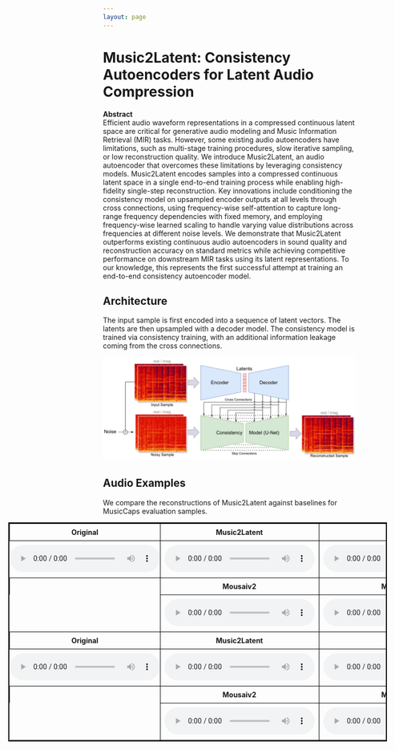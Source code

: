 ```yaml
---
layout: page
---
```


<style>
table {
  border-collapse: collapse;
  width: 100%;
}

th, td {
  border: 1px solid black;
  padding: 8px;
  text-align: center;
} 

/* Style for the empty cells in the second row */
tr:nth-child(even) td:first-child { 
  border: none; /* Remove border for empty cells */
  padding: 0;   /* Remove padding for empty cells */
}
</style>

# Music2Latent: Consistency Autoencoders for Latent Audio Compression

**Abstract**  
Efficient audio waveform representations in a compressed continuous latent space are critical for generative audio modeling and Music Information Retrieval (MIR) tasks. However, some existing audio autoencoders have limitations, such as multi-stage training procedures, slow iterative sampling, or low reconstruction quality. We introduce Music2Latent, an audio autoencoder that overcomes these limitations by leveraging consistency models. Music2Latent encodes samples into a compressed continuous latent space in a single end-to-end training process while enabling high-fidelity single-step reconstruction. Key innovations include conditioning the consistency model on upsampled encoder outputs at all levels through cross connections, using frequency-wise self-attention to capture long-range frequency dependencies with fixed memory, and employing frequency-wise learned scaling to handle varying value distributions across frequencies at different noise levels. We demonstrate that Music2Latent outperforms existing continuous audio autoencoders in sound quality and reconstruction accuracy on standard metrics while achieving competitive performance on downstream MIR tasks using its latent representations. To our knowledge, this represents the first successful attempt at training an end-to-end consistency autoencoder model.


## Architecture
The input sample is first encoded into a sequence of latent vectors. The latents are then upsampled with a decoder model. The consistency model is trained via consistency training, with an additional information leakage coming from the cross connections.

<img src="imgs/ConsistencyAutoArch.pdf">




## Audio Examples

We compare the reconstructions of Music2Latent against baselines for MusicCaps evaluation samples.

<table style="margin-left: -5cm !important; width: 150%; border-collapse: collapse; border: 2px solid black; text-align: center;">
  <tr>
    <th style="width: 14.28%;">Original</th> <!-- 100% divided by 7 columns -->
    <th style="width: 14.28%;">Music2Latent</th>
    <th style="width: 14.28%;">Musika</th>
    <th style="width: 14.28%;">LatMusic</th>
  </tr>
  <tr>
    <td>
      <audio src="real/-0SdAVK79lg.mp3" controls></audio>
    </td>
    <td>
      <audio src="music2latent/-0SdAVK79lg.mp3" controls></audio>
    </td>
    <td>
      <audio src="musika/-0SdAVK79lg.mp3" controls></audio>
    </td>
    <td>
      <audio src="latmusic/-0SdAVK79lg.mp3" controls></audio>
    </td>
  </tr>
  <tr>
    <th style="width: 14.28%; border-bottom: 0px;"></th> <!-- 100% divided by 7 columns -->
    <th style="width: 14.28%;">Mousaiv2</th>
    <th style="width: 14.28%;">Mousaiv3</th>
    <th style="width: 14.28%;">DAC</th>
  </tr>
  <tr>
    <td></td> <!-- Empty cell to maintain structure -->
    <td>
      <audio src="mousaiv2/-0SdAVK79lg.mp3" controls></audio>
    </td>
    <td>
      <audio src="mousaiv3/-0SdAVK79lg.mp3" controls></audio>
    </td>
    <td>
      <audio src="dac/-0SdAVK79lg.mp3" controls></audio>
    </td>
  </tr>

  <!-- Repeat the structure for other samples -->

  <tr>
    <th style="width: 14.28%;">Original</th>
    <th style="width: 14.28%;">Music2Latent</th>
    <th style="width: 14.28%;">Musika</th>
    <th style="width: 14.28%;">LatMusic</th>
  </tr>
  <tr>
    <td>
      <audio src="real/-0vPFx-wRRI.mp3" controls></audio>
    </td>
    <td>
      <audio src="music2latent/-0vPFx-wRRI.mp3" controls></audio> 
    </td>
    <td>
      <audio src="musika/-0vPFx-wRRI.mp3" controls></audio> 
    </td>
    <td>
      <audio src="latmusic/-0vPFx-wRRI.mp3" controls></audio> 
    </td>
  </tr>
  <tr>
    <th style="width: 14.28%; border-bottom: 0px;"></th> <!-- 100% divided by 7 columns -->
    <th style="width: 14.28%;">Mousaiv2</th>
    <th style="width: 14.28%;">Mousaiv3</th>
    <th style="width: 14.28%;">DAC</th>
  </tr>
  <tr>
    <td></td>
    <td>
      <audio src="mousaiv2/-0vPFx-wRRI.mp3" controls></audio> 
    </td>
    <td>
      <audio src="mousaiv3/-0vPFx-wRRI.mp3" controls></audio> 
    </td>
    <td> 
      <audio src="dac/-0vPFx-wRRI.mp3" controls></audio>
    </td> 
  </tr>

  <!-- ... and so on for the rest of the samples ... -->

</table> 

<!-- <div class="grid grid-cols-2 md:grid-cols-5 gap-4">
  <div>
    <audio controls>
      <source src="real/-0SdAVK79lg.mp3" type="audio/mpeg">
      Your browser does not support the audio element.
    </audio>
    <p>Original</p>
  </div>
  <div>
    <audio controls>
      <source src="music2latent/-0SdAVK79lg.mp3" type="audio/mpeg">
      Your browser does not support the audio element.
    </audio>
    <p>Music2Latent</p>
  </div>
  <div>
    <audio controls>
      <source src="musika/-0SdAVK79lg.mp3" type="audio/mpeg">
      Your browser does not support the audio element.
    </audio>
    <p>Musika</p>
  </div>
  <div>
    <audio controls>
      <source src="latmusic/-0SdAVK79lg.mp3" type="audio/mpeg">
      Your browser does not support the audio element.
    </audio>
    <p>LatMusic</p>
  </div>
  <div>
    <audio controls>
      <source src="mousaiv2/-0SdAVK79lg.mp3" type="audio/mpeg">
      Your browser does not support the audio element.
    </audio>
    <p>Mousaiv2</p>
  </div>
  <div>
    <audio controls>
      <source src="real/-0vPFx-wRRI.mp3" type="audio/mpeg">
      Your browser does not support the audio element.
    </audio>
    <p>Original</p>
  </div>
  <div>
    <audio controls>
      <source src="music2latent/-0vPFx-wRRI.mp3" type="audio/mpeg">
      Your browser does not support the audio element.
    </audio>
    <p>Music2Latent</p>
  </div>
  <div>
    <audio controls>
      <source src="musika/-0vPFx-wRRI.mp3" type="audio/mpeg">
      Your browser does not support the audio element.
    </audio>
    <p>Musika</p>
  </div>
  <div>
    <audio controls>
      <source src="latmusic/-0vPFx-wRRI.mp3" type="audio/mpeg">
      Your browser does not support the audio element.
    </audio>
    <p>LatMusic</p>
  </div>
  <div>
    <audio controls>
      <source src="mousaiv2/-0vPFx-wRRI.mp3" type="audio/mpeg">
      Your browser does not support the audio element.
    </audio>
    <p>Mousaiv2</p>
  </div>
  <div>
    <audio controls>
      <source src="real/-1OlgJWehn8.mp3" type="audio/mpeg">
      Your browser does not support the audio element.
    </audio>
    <p>Original</p>
  </div>
  <div>
    <audio controls>
      <source src="music2latent/-1OlgJWehn8.mp3" type="audio/mpeg">
      Your browser does not support the audio element.
    </audio>
    <p>Music2Latent</p>
  </div>
  <div>
    <audio controls>
      <source src="musika/-1OlgJWehn8.mp3" type="audio/mpeg">
      Your browser does not support the audio element.
    </audio>
    <p>Musika</p>
  </div>
  <div>
    <audio controls>
      <source src="latmusic/-1OlgJWehn8.mp3" type="audio/mpeg">
      Your browser does not support the audio element.
    </audio>
    <p>LatMusic</p>
  </div>
  <div>
    <audio controls>
      <source src="mousaiv2/-1OlgJWehn8.mp3" type="audio/mpeg">
      Your browser does not support the audio element.
    </audio>
    <p>Mousaiv2</p>
  </div>
  <div>
    <audio controls>
      <source src="real/-4NLarMj4xU.mp3" type="audio/mpeg">
      Your browser does not support the audio element.
    </audio>
    <p>Original</p>
  </div>
  <div>
    <audio controls>
      <source src="music2latent/-4NLarMj4xU.mp3" type="audio/mpeg">
      Your browser does not support the audio element.
    </audio>
    <p>Music2Latent</p>
  </div>
  <div>
    <audio controls>
      <source src="musika/-4NLarMj4xU.mp3" type="audio/mpeg">
      Your browser does not support the audio element.
    </audio>
    <p>Musika</p>
  </div>
  <div>
    <audio controls>
      <source src="latmusic/-4NLarMj4xU.mp3" type="audio/mpeg">
      Your browser does not support the audio element.
    </audio>
    <p>LatMusic</p>
  </div>
  <div>
    <audio controls>
      <source src="mousaiv2/-4NLarMj4xU.mp3" type="audio/mpeg">
      Your browser does not support the audio element.
    </audio>
    <p>Mousaiv2</p>
  </div>
  <div>
    <audio controls>
      <source src="real/-5xOcMJpTUk.mp3" type="audio/mpeg">
      Your browser does not support the audio element.
    </audio>
    <p>Original</p>
  </div>
  <div>
    <audio controls>
      <source src="music2latent/-5xOcMJpTUk.mp3" type="audio/mpeg">
      Your browser does not support the audio element.
    </audio>
    <p>Music2Latent</p>
  </div>
  <div>
    <audio controls>
      <source src="musika/-5xOcMJpTUk.mp3" type="audio/mpeg">
      Your browser does not support the audio element.
    </audio>
    <p>Musika</p>
  </div>
  <div>
    <audio controls>
      <source src="latmusic/-5xOcMJpTUk.mp3" type="audio/mpeg">
      Your browser does not support the audio element.
    </audio>
    <p>LatMusic</p>
  </div>
  <div>
    <audio controls>
      <source src="mousaiv2/-5xOcMJpTUk.mp3" type="audio/mpeg">
      Your browser does not support the audio element.
    </audio>
    <p>Mousaiv2</p>
  </div>
  <div>
    <audio controls>
      <source src="real/-7wUQP6G5EQ.mp3" type="audio/mpeg">
      Your browser does not support the audio element.
    </audio>
    <p>Original</p>
  </div>
  <div>
    <audio controls>
      <source src="music2latent/-7wUQP6G5EQ.mp3" type="audio/mpeg">
      Your browser does not support the audio element.
    </audio>
    <p>Music2Latent</p>
  </div>
  <div>
    <audio controls>
      <source src="musika/-7wUQP6G5EQ.mp3" type="audio/mpeg">
      Your browser does not support the audio element.
    </audio>
    <p>Musika</p>
  </div>
  <div>
    <audio controls>
      <source src="latmusic/-7wUQP6G5EQ.mp3" type="audio/mpeg">
      Your browser does not support the audio element.
    </audio>
    <p>LatMusic</p>
  </div>
  <div>
    <audio controls>
      <source src="mousaiv2/-7wUQP6G5EQ.mp3" type="audio/mpeg">
      Your browser does not support the audio element.
    </audio>
    <p>Mousaiv2</p>
  </div>
  <div>
    <audio controls>
      <source src="real/-8cgbhIR_pw.mp3" type="audio/mpeg">
      Your browser does not support the audio element.
    </audio>
    <p>Original</p>
  </div>
  <div>
    <audio controls>
      <source src="music2latent/-8cgbhIR_pw.mp3" type="audio/mpeg">
      Your browser does not support the audio element.
    </audio>
    <p>Music2Latent</p>
  </div>
  <div>
    <audio controls>
      <source src="musika/-8cgbhIR_pw.mp3" type="audio/mpeg">
      Your browser does not support the audio element.
    </audio>
    <p>Musika</p>
  </div>
  <div>
    <audio controls>
      <source src="latmusic/-8cgbhIR_pw.mp3" type="audio/mpeg">
      Your browser does not support the audio element.
    </audio>
    <p>LatMusic</p>
  </div>
  <div>
    <audio controls>
      <source src="mousaiv2/-8cgbhIR_pw.mp3" type="audio/mpeg">
      Your browser does not support the audio element.
    </audio>
    <p>Mousaiv2</p>
  </div>
  <div>
    <audio controls>
      <source src="real/-Bu7YaslRW0.mp3" type="audio/mpeg">
      Your browser does not support the audio element.
    </audio>
    <p>Original</p>
  </div>
  <div>
    <audio controls>
      <source src="music2latent/-Bu7YaslRW0.mp3" type="audio/mpeg">
      Your browser does not support the audio element.
    </audio>
    <p>Music2Latent</p>
  </div>
  <div>
    <audio controls>
      <source src="musika/-Bu7YaslRW0.mp3" type="audio/mpeg">
      Your browser does not support the audio element.
    </audio>
    <p>Musika</p>
  </div>
  <div>
    <audio controls>
      <source src="latmusic/-Bu7YaslRW0.mp3" type="audio/mpeg">
      Your browser does not support the audio element.
    </audio>
    <p>LatMusic</p>
  </div>
  <div>
    <audio controls>
      <source src="mousaiv2/-Bu7YaslRW0.mp3" type="audio/mpeg">
      Your browser does not support the audio element.
    </audio>
    <p>Mousaiv2</p>
  </div>
  <div>
    <audio controls>
      <source src="real/-ByoSbgzr4M.mp3" type="audio/mpeg">
      Your browser does not support the audio element.
    </audio>
    <p>Original</p>
  </div>
  <div>
    <audio controls>
      <source src="music2latent/-ByoSbgzr4M.mp3" type="audio/mpeg">
      Your browser does not support the audio element.
    </audio>
    <p>Music2Latent</p>
  </div>
  <div>
    <audio controls>
      <source src="musika/-ByoSbgzr4M.mp3" type="audio/mpeg">
      Your browser does not support the audio element.
    </audio>
    <p>Musika</p>
  </div>
  <div>
    <audio controls>
      <source src="latmusic/-ByoSbgzr4M.mp3" type="audio/mpeg">
      Your browser does not support the audio element.
    </audio>
    <p>LatMusic</p>
  </div>
  <div>
    <audio controls>
      <source src="mousaiv2/-ByoSbgzr4M.mp3" type="audio/mpeg">
      Your browser does not support the audio element.
    </audio>
    <p>Mousaiv2</p>
  </div>
  <div>
    <audio controls>
      <source src="real/-CUp_Tmg2Y0.mp3" type="audio/mpeg">
      Your browser does not support the audio element.
    </audio>
    <p>Original</p>
  </div>
  <div>
    <audio controls>
      <source src="music2latent/-CUp_Tmg2Y0.mp3" type="audio/mpeg">
      Your browser does not support the audio element.
    </audio>
    <p>Music2Latent</p>
  </div>
  <div>
    <audio controls>
      <source src="musika/-CUp_Tmg2Y0.mp3" type="audio/mpeg">
      Your browser does not support the audio element.
    </audio>
    <p>Musika</p>
  </div>
  <div>
    <audio controls>
      <source src="latmusic/-CUp_Tmg2Y0.mp3" type="audio/mpeg">
      Your browser does not support the audio element.
    </audio>
    <p>LatMusic</p>
  </div>
  <div>
    <audio controls>
      <source src="mousaiv2/-CUp_Tmg2Y0.mp3" type="audio/mpeg">
      Your browser does not support the audio element.
    </audio>
    <p>Mousaiv2</p>
  </div>
  <div>
    <audio controls>
      <source src="real/-DeAdhYKbGE.mp3" type="audio/mpeg">
      Your browser does not support the audio element.
    </audio>
    <p>Original</p>
  </div>
  <div>
    <audio controls>
      <source src="music2latent/-DeAdhYKbGE.mp3" type="audio/mpeg">
      Your browser does not support the audio element.
    </audio>
    <p>Music2Latent</p>
  </div>
  <div>
    <audio controls>
      <source src="musika/-DeAdhYKbGE.mp3" type="audio/mpeg">
      Your browser does not support the audio element.
    </audio>
    <p>Musika</p>
  </div>
  <div>
    <audio controls>
      <source src="latmusic/-DeAdhYKbGE.mp3" type="audio/mpeg">
      Your browser does not support the audio element.
    </audio>
    <p>LatMusic</p>
  </div>
  <div>
    <audio controls>
      <source src="mousaiv2/-DeAdhYKbGE.mp3" type="audio/mpeg">
      Your browser does not support the audio element.
    </audio>
    <p>Mousaiv2</p>
  </div>
  <div>
    <audio controls>
      <source src="real/-Dtir74TiUM.mp3" type="audio/mpeg"> Your browser does not support the audio element. </audio> <p>Original</p> </div> <div> <audio controls> <source src="music2latent/-Dtir74TiUM.mp3" type="audio/mpeg"> Your browser does not support the audio element. </audio> <p>Music2Latent</p> </div> <div> <audio controls> <source src="musika/-Dtir74TiUM.mp3" type="audio/mpeg"> Your browser does not support the audio element. </audio> <p>Musika</p> </div> <div> <audio controls> <source src="latmusic/-Dtir74TiUM.mp3" type="audio/mpeg"> Your browser does not support the audio element. </audio> <p>LatMusic</p> </div> <div> <audio controls> <source src="mousaiv2/-Dtir74TiUM.mp3" type="audio/mpeg"> Your browser does not support the audio element. </audio> <p>Mousaiv2</p> </div> <div> <audio controls> <source src="real/-FEPOSP7ay0.mp3" type="audio/mpeg"> Your browser does not support the audio element. </audio> <p>Original</p> </div> <div> <audio controls> <source src="music2latent/-FEPOSP7ay0.mp3" type="audio/mpeg"> Your browser does not support the audio element. </audio> <p>Music2Latent</p> </div> <div> <audio controls> <source src="musika/-FEPOSP7ay0.mp3" type="audio/mpeg"> Your browser does not support the audio element. </audio> <p>Musika</p> </div> <div> <audio controls> <source src="latmusic/-FEPOSP7ay0.mp3" type="audio/mpeg"> Your browser does not support the audio element. </audio> <p>LatMusic</p> </div> <div> <audio controls> <source src="mousaiv2/-FEPOSP7ay0.mp3" type="audio/mpeg"> Your browser does not support the audio element. </audio> <p>Mousaiv2</p> </div> <div> <audio controls> <source src="real/-FFx68qSAuY.mp3" type="audio/mpeg"> Your browser does not support the audio element. </audio> <p>Original</p> </div> <div> <audio controls> <source src="music2latent/-FFx68qSAuY.mp3" type="audio/mpeg"> Your browser does not support the audio element. </audio> <p>Music2Latent</p> </div> <div> <audio controls> <source src="musika/-FFx68qSAuY.mp3" type="audio/mpeg"> Your browser does not support the audio element. </audio> <p>Musika</p> </div> <div> <audio controls> <source src="latmusic/-FFx68qSAuY.mp3" type="audio/mpeg"> Your browser does not support the audio element. </audio> <p>LatMusic</p> </div> <div> <audio controls> <source src="mousaiv2/-FFx68qSAuY.mp3" type="audio/mpeg"> Your browser does not support the audio element. </audio> <p>Mousaiv2</p> </div> <div> <audio controls> <source src="real/-FlvaZQOr2I.mp3" type="audio/mpeg"> Your browser does not support the audio element. </audio> <p>Original</p> </div> <div> <audio controls> <source src="music2latent/-FlvaZQOr2I.mp3" type="audio/mpeg"> Your browser does not support the audio element. </audio> <p>Music2Latent</p> </div> <div> <audio controls> <source src="musika/-FlvaZQOr2I.mp3" type="audio/mpeg"> Your browser does not support the audio element. </audio> <p>Musika</p> </div> <div> <audio controls> <source src="latmusic/-FlvaZQOr2I.mp3" type="audio/mpeg"> Your browser does not support the audio element. </audio> <p>LatMusic</p> </div> <div> <audio controls> <source src="mousaiv2/-FlvaZQOr2I.mp3" type="audio/mpeg"> Your browser does not support the audio element. </audio> <p>Mousaiv2</p> </div> <div> <audio controls> <source src="real/-Gf4Ihv1zwc.mp3" type="audio/mpeg"> Your browser does not support the audio element. </audio> <p>Original</p> </div> <div> <audio controls> <source src="music2latent/-Gf4Ihv1zwc.mp3" type="audio/mpeg"> Your browser does not support the audio element. </audio> <p>Music2Latent</p> </div> <div> <audio controls> <source src="musika/-Gf4Ihv1zwc.mp3" type="audio/mpeg"> Your browser does not support the audio element. </audio> <p>Musika</p> </div> <div> <audio controls> <source src="latmusic/-Gf4Ihv1zwc.mp3" type="audio/mpeg"> Your browser does not support the audio element. </audio> <p>LatMusic</p> </div> <div> <audio controls> <source src="mousaiv2/-Gf4Ihv1zwc.mp3" type="audio/mpeg"> Your browser does not support the audio element. </audio> <p>Mousaiv2</p> </div> <div> <audio controls> <source src="real/-O9mnfC61Ac.mp3" type="audio/mpeg"> Your browser does not support the audio element. </audio> <p>Original</p> </div> <div> <audio controls> <source src="music2latent/-O9mnfC61Ac.mp3" type="audio/mpeg"> Your browser does not support the audio element. </audio> <p>Music2Latent</p> </div> <div> <audio controls> <source src="musika/-O9mnfC61Ac.mp3" type="audio/mpeg"> Your browser does not support the audio element. </audio> <p>Musika</p> </div> <div> <audio controls> <source src="latmusic/-O9mnfC61Ac.mp3" type="audio/mpeg"> Your browser does not support the audio element. </audio> <p>LatMusic</p> </div> <div> <audio controls> <source src="mousaiv2/-O9mnfC61Ac.mp3" type="audio/mpeg"> Your browser does not support the audio element. </audio> <p>Mousaiv2</p> </div> <div> <audio controls> <source src="real/-OAyRsvFGgc.mp3" type="audio/mpeg"> Your browser does not support the audio element. </audio> <p>Original</p> </div> <div> <audio controls> <source src="music2latent/-OAyRsvFGgc.mp3" type="audio/mpeg"> Your browser does not support the audio element. </audio> <p>Music2Latent</p> </div> <div> <audio controls> <source src="musika/-OAyRsvFGgc.mp3" type="audio/mpeg"> Your browser does not support the audio element. </audio> <p>Musika</p> </div> <div> <audio controls> <source src="latmusic/-OAyRsvFGgc.mp3" type="audio/mpeg"> Your browser does not support the audio element. </audio> <p>LatMusic</p> </div> <div> <audio controls> <source src="mousaiv2/-OAyRsvFGgc.mp3" type="audio/mpeg"> Your browser does not support the audio element. </audio> <p>Mousaiv2</p> </div> <div> <audio controls> <source src="real/-OUIEnuNd1I.mp3" type="audio/mpeg"> Your browser does not support the audio element. </audio> <p>Original</p> </div> <div> <audio controls> <source src="music2latent/-OUIEnuNd1I.mp3" type="audio/mpeg"> Your browser does not support the audio element. </audio> <p>Music2Latent</p> </div> <div> <audio controls> <source src="musika/-OUIEnuNd1I.mp3" type="audio/mpeg"> Your browser does not support the audio element. </audio> <p>Musika</p> </div> <div> <audio controls> <source src="latmusic/-OUIEnuNd1I.mp3" type="audio/mpeg"> Your browser does not support the audio element. </audio> <p>LatMusic</p> </div> <div> <audio controls> <source src="mousaiv2/-OUIEnuNd1I.mp3" type="audio/mpeg"> Your browser does not support the audio element. </audio> <p>Mousaiv2</p> </div> <div> <audio controls> <source src="real/-Q9MTRXS4bE.mp3" type="audio/mpeg"> Your browser does not support the audio element. </audio> <p>Original</p> </div> <div> <audio controls> <source src="music2latent/-Q9MTRXS4bE.mp3" type="audio/mpeg"> Your browser does not support the audio element. </audio> <p>Music2Latent</p> </div> <div> <audio controls> <source src="musika/-Q9MTRXS4bE.mp3" type="audio/mpeg"> Your browser does not support the audio element. </audio> <p>Musika</p> </div> <div> <audio controls> <source src="latmusic/-Q9MTRXS4bE.mp3" type="audio/mpeg"> Your browser does not support the audio element. </audio> <p>LatMusic</p> </div> <div> <audio controls> <source src="mousaiv2/-Q9MTRXS4bE.mp3" type="audio/mpeg"> Your browser does not support the audio element. </audio> <p>Mousaiv2</p> </div> <div> <audio controls> <source src="real/-QuWdnmn-kM.mp3" type="audio/mpeg"> Your browser does not support the audio element. </audio> <p>Original</p> </div> <div> <audio controls> <source src="music2latent/-QuWdnmn-kM.mp3" type="audio/mpeg"> Your browser does not support the audio element. </audio> <p>Music2Latent</p> </div> <div> <audio controls> <source src="musika/-QuWdnmn-kM.mp3" type="audio/mpeg"> Your browser does not support the audio element. </audio> <p>Musika</p> </div> <div> <audio controls> <source src="latmusic/-QuWdnmn-kM.mp3" type="audio/mpeg"> Your browser does not support the audio element. </audio> <p>LatMusic</p> </div> <div> <audio controls> <source src="mousaiv2/-QuWdnmn-kM.mp3" type="audio/mpeg"> Your browser does not support the audio element. </audio> <p>Mousaiv2</p> </div> <div> <audio controls> <source src="real/-R0267o4lLk.mp3" type="audio/mpeg"> Your browser does not support the audio element. </audio> <p>Original</p> </div> <div> <audio controls> <source src="music2latent/-R0267o4lLk.mp3" type="audio/mpeg"> Your browser does not support the audio element. </audio> <p>Music2Latent</p> </div> <div> <audio controls> <source src="musika/-R0267o4lLk.mp3" type="audio/mpeg"> Your browser does not support the audio element. </audio> <p>Musika</p> </div> <div> <audio controls> <source src="latmusic/-R0267o4lLk.mp3" type="audio/mpeg"> Your browser does not support the audio element. </audio> <p>LatMusic</p> </div> <div> <audio controls> <source src="mousaiv2/-R0267o4lLk.mp3" type="audio/mpeg"> Your browser does not support the audio element. </audio> <p>Mousaiv2</p> </div> <div> <audio controls> <source src="real/-SD43H5B5hE.mp3" type="audio/mpeg"> Your browser does not support the audio element. </audio> <p>Original</p> </div> <div> <audio controls> <source src="music2latent/-SD43H5B5hE.mp3" type="audio/mpeg"> Your browser does not support the audio element. </audio> <p>Music2Latent</p> </div> <div> <audio controls> <source src="musika/-SD43H5B5hE.mp3" type="audio/mpeg"> Your browser does not support the audio element. </audio> <p>Musika</p> </div> <div> <audio controls> <source src="latmusic/-SD43H5B5hE.mp3" type="audio/mpeg"> Your browser does not support the audio element. </audio> <p>LatMusic</p> </div> <div> <audio controls> <source src="mousaiv2/-SD43H5B5hE.mp3" type="audio/mpeg"> Your browser does not support the audio element. </audio> <p>Mousaiv2</p> </div> <div> <audio controls> <source src="real/-W5c6CeUMPE.mp3" type="audio/mpeg"> Your browser does not support the audio element. </audio> <p>Original</p> </div> <div> <audio controls> <source src="music2latent/-W5c6CeUMPE.mp3" type="audio/mpeg"> Your browser does not support the audio element. </audio> <p>Music2Latent</p> </div> <div> <audio controls> <source src="musika/-W5c6CeUMPE.mp3" type="audio/mpeg"> Your browser does not support the audio element. </audio> <p>Musika</p> </div> <div> <audio controls> <source src="latmusic/-W5c6CeUMPE.mp3" type="audio/mpeg"> Your browser does not support the audio element. </audio> <p>LatMusic</p> </div> <div> <audio controls> <source src="mousaiv2/-W5c6CeUMPE.mp3" type="audio/mpeg"> Your browser does not support the audio element. </audio> <p>Mousaiv2</p> </div> <div> <audio controls> <source src="real/-XN0NtrnfMY.mp3" type="audio/mpeg"> Your browser does not support the audio element. </audio> <p>Original</p> </div> <div> <audio controls> <source src="music2latent/-XN0NtrnfMY.mp3" type="audio/mpeg"> Your browser does not support the audio element. </audio> <p>Music2Latent</p> </div> <div> <audio controls> <source src="musika/-XN0NtrnfMY.mp3" type="audio/mpeg"> Your browser does not support the audio element. </audio> <p>Musika</p> </div> <div> <audio controls> <source src="latmusic/-XN0NtrnfMY.mp3" type="audio/mpeg"> Your browser does not support the audio element. </audio> <p>LatMusic</p> </div> <div> <audio controls> <source src="mousaiv2/-XN0NtrnfMY.mp3" type="audio/mpeg"> Your browser does not support the audio element. </audio> <p>Mousaiv2</p> </div> <div> <audio controls> <source src="real/-YATTKBtmRA.mp3" type="audio/mpeg"> Your browser does not support the audio element. </audio> <p>Original</p> </div> <div> <audio controls> <source src="music2latent/-YATTKBtmRA.mp3" type="audio/mpeg"> Your browser does not support the audio element. </audio> <p>Music2Latent</p> </div> <div> <audio controls> <source src="musika/-YATTKBtmRA.mp3" type="audio/mpeg"> Your browser does not support the audio element. </audio> <p>Musika</p> </div> <div> <audio controls> <source src="latmusic/-YATTKBtmRA.mp3" type="audio/mpeg"> Your browser does not support the audio element. </audio> <p>LatMusic</p> </div> <div> <audio controls> <source src="mousaiv2/-YATTKBtmRA.mp3" type="audio/mpeg"> Your browser does not support the audio element. </audio> <p>Mousaiv2</p> </div> <div> <audio controls> <source src="real/-_OzT7Xyvok.mp3" type="audio/mpeg"> Your browser does not support the audio element. </audio> <p>Original</p> </div> <div> <audio controls> <source src="music2latent/-_OzT7Xyvok.mp3" type="audio/mpeg"> Your browser does not support the audio element. </audio> <p>Music2Latent</p> </div> <div> <audio controls> <source src="musika/-_OzT7Xyvok.mp3" type="audio/mpeg"> Your browser does not support the audio element. </audio> <p>Musika</p> </div> <div> <audio controls> <source src="latmusic/-_OzT7Xyvok.mp3" type="audio/mpeg"> Your browser does not support the audio element. </audio> <p>LatMusic</p> </div> <div> <audio controls> <source src="mousaiv2/-_OzT7Xyvok.mp3" type="audio/mpeg"> Your browser does not support the audio element. </audio> <p>Mousaiv2</p> </div> <div> <audio controls> <source src="real/-cLzki-B06o.mp3" type="audio/mpeg"> Your browser does not support the audio element. </audio> <p>Original</p> </div> <div> <audio controls> <source src="music2latent/-cLzki-B06o.mp3" type="audio/mpeg"> Your browser does not support the audio element. </audio> <p>Music2Latent</p> </div> <div> <audio controls> <source src="musika/-cLzki-B06o.mp3" type="audio/mpeg"> Your browser does not support the audio element. </audio> <p>Musika</p> </div> <div> <audio controls> <source src="latmusic/-cLzki-B06o.mp3" type="audio/mpeg"> Your browser does not support the audio element. </audio> <p>LatMusic</p> </div> <div> <audio controls> <source src="mousaiv2/-cLzki-B06o.mp3" type="audio/mpeg"> Your browser does not support the audio element. </audio> <p>Mousaiv2</p> </div> <div> <audio controls> <source src="real/-cQ-jUTEgck.mp3" type="audio/mpeg"> Your browser does not support the audio element. </audio> <p>Original</p> </div> <div> <audio controls> <source src="music2latent/-cQ-jUTEgck.mp3" type="audio/mpeg"> Your browser does not support the audio element. </audio> <p>Music2Latent</p> </div> <div> <audio controls> <source src="musika/-cQ-jUTEgck.mp3" type="audio/mpeg"> Your browser does not support the audio element. </audio> <p>Musika</p> </div> <div> <audio controls> <source src="latmusic/-cQ-jUTEgck.mp3" type="audio/mpeg"> Your browser does not support the audio element. </audio> <p>LatMusic</p> </div> <div> <audio controls> <source src="mousaiv2/-cQ-jUTEgck.mp3" type="audio/mpeg"> Your browser does not support the audio element. </audio> <p>Mousaiv2</p> </div> <div> <audio controls> <source src="real/-eDAoheZrY8.mp3" type="audio/mpeg"> Your browser does not support the audio element. </audio> <p>Original</p> </div> <div> <audio controls> <source src="music2latent/-eDAoheZrY8.mp3" type="audio/mpeg"> Your browser does not support the audio element. </audio> <p>Music2Latent</p> </div> <div> <audio controls> <source src="musika/-eDAoheZrY8.mp3" type="audio/mpeg"> Your browser does not support the audio element. </audio> <p>Musika</p> </div> <div> <audio controls> <source src="latmusic/-eDAoheZrY8.mp3" type="audio/mpeg"> Your browser does not support the audio element. </audio> <p>LatMusic</p> </div> <div> <audio controls> <source src="mousaiv2/-eDAoheZrY8.mp3" type="audio/mpeg"> Your browser does not support the audio element. </audio> <p>Mousaiv2</p> </div> <div> <audio controls> <source src="real/-f1DNyngKVY.mp3" type="audio/mpeg"> Your browser does not support the audio element. </audio> <p>Original</p> </div> <div> <audio controls> <source src="music2latent/-f1DNyngKVY.mp3" type="audio/mpeg"> Your browser does not support the audio element. </audio> <p>Music2Latent</p> </div> <div> <audio controls> <source src="musika/-f1DNyngKVY.mp3" type="audio/mpeg"> Your browser does not support the audio element. </audio> <p>Musika</p> </div> <div> <audio controls> <source src="latmusic/-f1DNyngKVY.mp3" type="audio/mpeg"> Your browser does not support the audio element. </audio> <p>LatMusic</p> </div> <div> <audio controls> <source src="mousaiv2/-f1DNyngKVY.mp3" type="audio/mpeg"> Your browser does not support the audio element. </audio> <p>Mousaiv2</p> </div> <div> <audio controls> <source src="real/-i9gpG3vPwA.mp3" type="audio/mpeg"> Your browser does not support the audio element. </audio> <p>Original</p> </div> <div> <audio controls> <source src="music2latent/-i9gpG3vPwA.mp3" type="audio/mpeg"> Your browser does not support the audio element. </audio> <p>Music2Latent</p> </div> <div> <audio controls> <source src="musika/-i9gpG3vPwA.mp3" type="audio/mpeg"> Your browser does not support the audio element. </audio> <p>Musika</p> </div> <div> <audio controls> <source src="latmusic/-i9gpG3vPwA.mp3" type="audio/mpeg"> Your browser does not support the audio element. </audio> <p>LatMusic</p> </div> <div> <audio controls> <source src="mousaiv2/-i9gpG3vPwA.mp3" type="audio/mpeg"> Your browser does not support the audio element. </audio> <p>Mousaiv2</p> </div> <div> <audio controls> <source src="real/-i9uQMysy_A.mp3" type="audio/mpeg"> Your browser does not support the audio element. </audio> <p>Original</p> </div> <div> <audio controls> <source src="music2latent/-i9uQMysy_A.mp3" type="audio/mpeg"> Your browser does not support the audio element. </audio> <p>Music2Latent</p> </div> <div> <audio controls> <source src="musika/-i9uQMysy_A.mp3" type="audio/mpeg"> Your browser does not support the audio element. </audio> <p>Musika</p> </div> <div> <audio controls> <source src="latmusic/-i9uQMysy_A.mp3" type="audio/mpeg"> Your browser does not support the audio element. </audio> <p>LatMusic</p> </div> <div> <audio controls> <source src="mousaiv2/-i9uQMysy_A.mp3" type="audio/mpeg"> Your browser does not support the audio element. </audio> <p>Mousaiv2</p> </div> <div> <audio controls> <source src="real/-jpbCWcz2pk.mp3" type="audio/mpeg"> Your browser does not support the audio element. </audio> <p>Original</p> </div> <div> <audio controls> <source src="music2latent/-jpbCWcz2pk.mp3" type="audio/mpeg"> Your browser does not support the audio element. </audio> <p>Music2Latent</p> </div> <div> <audio controls> <source src="musika/-jpbCWcz2pk.mp3" type="audio/mpeg"> Your browser does not support the audio element. </audio> <p>Musika</p> </div> <div> <audio controls> <source src="latmusic/-jpbCWcz2pk.mp3" type="audio/mpeg"> Your browser does not support the audio element. </audio> <p>LatMusic</p> </div> <div> <audio controls> <source src="mousaiv2/-jpbCWcz2pk.mp3" type="audio/mpeg"> Your browser does not support the audio element. </audio> <p>Mousaiv2</p> </div> <div> <audio controls> <source src="real/-m5ZlWziIeA.mp3" type="audio/mpeg"> Your browser does not support the audio element. </audio> <p>Original</p> </div> <div> <audio controls> <source src="music2latent/-m5ZlWziIeA.mp3" type="audio/mpeg"> Your browser does not support the audio element. </audio> <p>Music2Latent</p> </div> <div> <audio controls> <source src="musika/-m5ZlWziIeA.mp3" type="audio/mpeg"> Your browser does not support the audio element. </audio> <p>Musika</p> </div> <div> <audio controls> <source src="latmusic/-m5ZlWziIeA.mp3" type="audio/mpeg"> Your browser does not support the audio element. </audio> <p>LatMusic</p> </div> <div> <audio controls> <source src="mousaiv2/-m5ZlWziIeA.mp3" type="audio/mpeg"> Your browser does not support the audio element. </audio> <p>Mousaiv2</p> </div> <div> <audio controls> <source src="real/-nlkWWphiaM.mp3" type="audio/mpeg"> Your browser does not support the audio element. </audio> <p>Original</p> </div> <div> <audio controls> <source src="music2latent/-nlkWWphiaM.mp3" type="audio/mpeg"> Your browser does not support the audio element. </audio> <p>Music2Latent</p> </div> <div> <audio controls> <source src="musika/-nlkWWphiaM.mp3" type="audio/mpeg"> Your browser does not support the audio element. </audio> <p>Musika</p> </div> <div> <audio controls> <source src="latmusic/-nlkWWphiaM.mp3" type="audio/mpeg"> Your browser does not support the audio element. </audio> <p>LatMusic</p> </div> <div> <audio controls> <source src="mousaiv2/-nlkWWphiaM.mp3" type="audio/mpeg"> Your browser does not support the audio element. </audio> <p>Mousaiv2</p> </div> <div> <audio controls> <source src="real/-r7iz-9v9bA.mp3" type="audio/mpeg"> Your browser does not support the audio element. </audio> <p>Original</p> </div> <div> <audio controls> <source src="music2latent/-r7iz-9v9bA.mp3" type="audio/mpeg"> Your browser does not support the audio element. </audio> <p>Music2Latent</p> </div> <div> <audio controls> <source src="musika/-r7iz-9v9bA.mp3" type="audio/mpeg"> Your browser does not support the audio element. </audio> <p>Musika</p> </div> <div> <audio controls> <source src="latmusic/-r7iz-9v9bA.mp3" type="audio/mpeg"> Your browser does not support the audio element. </audio> <p>LatMusic</p> </div> <div> <audio controls> <source src="mousaiv2/-r7iz-9v9bA.mp3" type="audio/mpeg"> Your browser does not support the audio element. </audio> <p>Mousaiv2</p> </div> <div> <audio controls> <source src="real/-tKZOl4q1Kw.mp3" type="audio/mpeg"> Your browser does not support the audio element. </audio> <p>Original</p> </div> <div> <audio controls> <source src="music2latent/-tKZOl4q1Kw.mp3" type="audio/mpeg"> Your browser does not support the audio element. </audio> <p>Music2Latent</p> </div> <div> <audio controls> <source src="musika/-tKZOl4q1Kw.mp3" type="audio/mpeg"> Your browser does not support the audio element. </audio> <p>Musika</p> </div> <div> <audio controls> <source src="latmusic/-tKZOl4q1Kw.mp3" type="audio/mpeg"> Your browser does not support the audio element. </audio> <p>LatMusic</p> </div> <div> <audio controls> <source src="mousaiv2/-tKZOl4q1Kw.mp3" type="audio/mpeg"> Your browser does not support the audio element. </audio> <p>Mousaiv2</p> </div> </div> -->


<!-- | Original | **Music2Latent** | Musika | LatMusic | Mousaiv2 | Mousaiv3 | | DAC |
|------|-------------------|--------|----------|----------|----------|--|-----|
| <audio src="real/-0SdAVK79lg.mp3" controls></audio> | <audio src="music2latent/-0SdAVK79lg.mp3" controls></audio> | <audio src="musika/-0SdAVK79lg.mp3" controls></audio> | <audio src="latmusic/-0SdAVK79lg.mp3" controls></audio> | <audio src="mousaiv2/-0SdAVK79lg.mp3" controls></audio> | <audio src="mousaiv3/-0SdAVK79lg.mp3" controls></audio> | | <audio src="dac/-0SdAVK79lg.mp3" controls></audio> |
| <audio src="real/-0vPFx-wRRI.mp3" controls></audio> | <audio src="music2latent/-0vPFx-wRRI.mp3" controls></audio> | <audio src="musika/-0vPFx-wRRI.mp3" controls></audio> | <audio src="latmusic/-0vPFx-wRRI.mp3" controls></audio> | <audio src="mousaiv2/-0vPFx-wRRI.mp3" controls></audio> | <audio src="mousaiv3/-0vPFx-wRRI.mp3" controls></audio> | | <audio src="dac/-0vPFx-wRRI.mp3" controls></audio> |
| <audio src="real/-1OlgJWehn8.mp3" controls></audio> | <audio src="music2latent/-1OlgJWehn8.mp3" controls></audio> | <audio src="musika/-1OlgJWehn8.mp3" controls></audio> | <audio src="latmusic/-1OlgJWehn8.mp3" controls></audio> | <audio src="mousaiv2/-1OlgJWehn8.mp3" controls></audio> | <audio src="mousaiv3/-1OlgJWehn8.mp3" controls></audio> | | <audio src="dac/-1OlgJWehn8.mp3" controls></audio> |
| <audio src="real/-4NLarMj4xU.mp3" controls></audio> | <audio src="music2latent/-4NLarMj4xU.mp3" controls></audio> | <audio src="musika/-4NLarMj4xU.mp3" controls></audio> | <audio src="latmusic/-4NLarMj4xU.mp3" controls></audio> | <audio src="mousaiv2/-4NLarMj4xU.mp3" controls></audio> | <audio src="mousaiv3/-4NLarMj4xU.mp3" controls></audio> | | <audio src="dac/-4NLarMj4xU.mp3" controls></audio> |
| <audio src="real/-5xOcMJpTUk.mp3" controls></audio> | <audio src="music2latent/-5xOcMJpTUk.mp3" controls></audio> | <audio src="musika/-5xOcMJpTUk.mp3" controls></audio> | <audio src="latmusic/-5xOcMJpTUk.mp3" controls></audio> | <audio src="mousaiv2/-5xOcMJpTUk.mp3" controls></audio> | <audio src="mousaiv3/-5xOcMJpTUk.mp3" controls></audio> | | <audio src="dac/-5xOcMJpTUk.mp3" controls></audio> |
| <audio src="real/-7wUQP6G5EQ.mp3" controls></audio> | <audio src="music2latent/-7wUQP6G5EQ.mp3" controls></audio> | <audio src="musika/-7wUQP6G5EQ.mp3" controls></audio> | <audio src="latmusic/-7wUQP6G5EQ.mp3" controls></audio> | <audio src="mousaiv2/-7wUQP6G5EQ.mp3" controls></audio> | <audio src="mousaiv3/-7wUQP6G5EQ.mp3" controls></audio> | | <audio src="dac/-7wUQP6G5EQ.mp3" controls></audio> |
| <audio src="real/-8cgbhIR_pw.mp3" controls></audio> | <audio src="music2latent/-8cgbhIR_pw.mp3" controls></audio> | <audio src="musika/-8cgbhIR_pw.mp3" controls></audio> | <audio src="latmusic/-8cgbhIR_pw.mp3" controls></audio> | <audio src="mousaiv2/-8cgbhIR_pw.mp3" controls></audio> | <audio src="mousaiv3/-8cgbhIR_pw.mp3" controls></audio> | | <audio src="dac/-8cgbhIR_pw.mp3" controls></audio> |
| <audio src="real/-Bu7YaslRW0.mp3" controls></audio> | <audio src="music2latent/-Bu7YaslRW0.mp3" controls></audio> | <audio src="musika/-Bu7YaslRW0.mp3" controls></audio> | <audio src="latmusic/-Bu7YaslRW0.mp3" controls></audio> | <audio src="mousaiv2/-Bu7YaslRW0.mp3" controls></audio> | <audio src="mousaiv3/-Bu7YaslRW0.mp3" controls></audio> | | <audio src="dac/-Bu7YaslRW0.mp3" controls></audio> |
| <audio src="real/-ByoSbgzr4M.mp3" controls></audio> | <audio src="music2latent/-ByoSbgzr4M.mp3" controls></audio> | <audio src="musika/-ByoSbgzr4M.mp3" controls></audio> | <audio src="latmusic/-ByoSbgzr4M.mp3" controls></audio> | <audio src="mousaiv2/-ByoSbgzr4M.mp3" controls></audio> | <audio src="mousaiv3/-ByoSbgzr4M.mp3" controls></audio> | | <audio src="dac/-ByoSbgzr4M.mp3" controls></audio> |
| <audio src="real/-CUp_Tmg2Y0.mp3" controls></audio> | <audio src="music2latent/-CUp_Tmg2Y0.mp3" controls></audio> | <audio src="musika/-CUp_Tmg2Y0.mp3" controls></audio> | <audio src="latmusic/-CUp_Tmg2Y0.mp3" controls></audio> | <audio src="mousaiv2/-CUp_Tmg2Y0.mp3" controls></audio> | <audio src="mousaiv3/-CUp_Tmg2Y0.mp3" controls></audio> | | <audio src="dac/-CUp_Tmg2Y0.mp3" controls></audio> |
| <audio src="real/-DeAdhYKbGE.mp3" controls></audio> | <audio src="music2latent/-DeAdhYKbGE.mp3" controls></audio> | <audio src="musika/-DeAdhYKbGE.mp3" controls></audio> | <audio src="latmusic/-DeAdhYKbGE.mp3" controls></audio> | <audio src="mousaiv2/-DeAdhYKbGE.mp3" controls></audio> | <audio src="mousaiv3/-DeAdhYKbGE.mp3" controls></audio> | | <audio src="dac/-DeAdhYKbGE.mp3" controls></audio> |
| <audio src="real/-Dtir74TiUM.mp3" controls></audio> | <audio src="music2latent/-Dtir74TiUM.mp3" controls></audio> | <audio src="musika/-Dtir74TiUM.mp3" controls></audio> | <audio src="latmusic/-Dtir74TiUM.mp3" controls></audio> | <audio src="mousaiv2/-Dtir74TiUM.mp3" controls></audio> | <audio src="mousaiv3/-Dtir74TiUM.mp3" controls></audio> | | <audio src="dac/-Dtir74TiUM.mp3" controls></audio> |
| <audio src="real/-FEPOSP7ay0.mp3" controls></audio> | <audio src="music2latent/-FEPOSP7ay0.mp3" controls></audio> | <audio src="musika/-FEPOSP7ay0.mp3" controls></audio> | <audio src="latmusic/-FEPOSP7ay0.mp3" controls></audio> | <audio src="mousaiv2/-FEPOSP7ay0.mp3" controls></audio> | <audio src="mousaiv3/-FEPOSP7ay0.mp3" controls></audio> | | <audio src="dac/-FEPOSP7ay0.mp3" controls></audio> |
| <audio src="real/-FFx68qSAuY.mp3" controls></audio> | <audio src="music2latent/-FFx68qSAuY.mp3" controls></audio> | <audio src="musika/-FFx68qSAuY.mp3" controls></audio> | <audio src="latmusic/-FFx68qSAuY.mp3" controls></audio> | <audio src="mousaiv2/-FFx68qSAuY.mp3" controls></audio> | <audio src="mousaiv3/-FFx68qSAuY.mp3" controls></audio> | | <audio src="dac/-FFx68qSAuY.mp3" controls></audio> |
| <audio src="real/-FlvaZQOr2I.mp3" controls></audio> | <audio src="music2latent/-FlvaZQOr2I.mp3" controls></audio> | <audio src="musika/-FlvaZQOr2I.mp3" controls></audio> | <audio src="latmusic/-FlvaZQOr2I.mp3" controls></audio> | <audio src="mousaiv2/-FlvaZQOr2I.mp3" controls></audio> | <audio src="mousaiv3/-FlvaZQOr2I.mp3" controls></audio> | | <audio src="dac/-FlvaZQOr2I.mp3" controls></audio> |
| <audio src="real/-Gf4Ihv1zwc.mp3" controls></audio> | <audio src="music2latent/-Gf4Ihv1zwc.mp3" controls></audio> | <audio src="musika/-Gf4Ihv1zwc.mp3" controls></audio> | <audio src="latmusic/-Gf4Ihv1zwc.mp3" controls></audio> | <audio src="mousaiv2/-Gf4Ihv1zwc.mp3" controls></audio> | <audio src="mousaiv3/-Gf4Ihv1zwc.mp3" controls></audio> | | <audio src="dac/-Gf4Ihv1zwc.mp3" controls></audio> |
| <audio src="real/-O9mnfC61Ac.mp3" controls></audio> | <audio src="music2latent/-O9mnfC61Ac.mp3" controls></audio> | <audio src="musika/-O9mnfC61Ac.mp3" controls></audio> | <audio src="latmusic/-O9mnfC61Ac.mp3" controls></audio> | <audio src="mousaiv2/-O9mnfC61Ac.mp3" controls></audio> | <audio src="mousaiv3/-O9mnfC61Ac.mp3" controls></audio> | | <audio src="dac/-O9mnfC61Ac.mp3" controls></audio> |
| <audio src="real/-OAyRsvFGgc.mp3" controls></audio> | <audio src="music2latent/-OAyRsvFGgc.mp3" controls></audio> | <audio src="musika/-OAyRsvFGgc.mp3" controls></audio> | <audio src="latmusic/-OAyRsvFGgc.mp3" controls></audio> | <audio src="mousaiv2/-OAyRsvFGgc.mp3" controls></audio> | <audio src="mousaiv3/-OAyRsvFGgc.mp3" controls></audio> | | <audio src="dac/-OAyRsvFGgc.mp3" controls></audio> |
| <audio src="real/-OUIEnuNd1I.mp3" controls></audio> | <audio src="music2latent/-OUIEnuNd1I.mp3" controls></audio> | <audio src="musika/-OUIEnuNd1I.mp3" controls></audio> | <audio src="latmusic/-OUIEnuNd1I.mp3" controls></audio> | <audio src="mousaiv2/-OUIEnuNd1I.mp3" controls></audio> | <audio src="mousaiv3/-OUIEnuNd1I.mp3" controls></audio> | | <audio src="dac/-OUIEnuNd1I.mp3" controls></audio> |
| <audio src="real/-Q9MTRXS4bE.mp3" controls></audio> | <audio src="music2latent/-Q9MTRXS4bE.mp3" controls></audio> | <audio src="musika/-Q9MTRXS4bE.mp3" controls></audio> | <audio src="latmusic/-Q9MTRXS4bE.mp3" controls></audio> | <audio src="mousaiv2/-Q9MTRXS4bE.mp3" controls></audio> | <audio src="mousaiv3/-Q9MTRXS4bE.mp3" controls></audio> | | <audio src="dac/-Q9MTRXS4bE.mp3" controls></audio> |
| <audio src="real/-QuWdnmn-kM.mp3" controls></audio> | <audio src="music2latent/-QuWdnmn-kM.mp3" controls></audio> | <audio src="musika/-QuWdnmn-kM.mp3" controls></audio> | <audio src="latmusic/-QuWdnmn-kM.mp3" controls></audio> | <audio src="mousaiv2/-QuWdnmn-kM.mp3" controls></audio> | <audio src="mousaiv3/-QuWdnmn-kM.mp3" controls></audio> | | <audio src="dac/-QuWdnmn-kM.mp3" controls></audio> |
| <audio src="real/-R0267o4lLk.mp3" controls></audio> | <audio src="music2latent/-R0267o4lLk.mp3" controls></audio> | <audio src="musika/-R0267o4lLk.mp3" controls></audio> | <audio src="latmusic/-R0267o4lLk.mp3" controls></audio> | <audio src="mousaiv2/-R0267o4lLk.mp3" controls></audio> | <audio src="mousaiv3/-R0267o4lLk.mp3" controls></audio> | | <audio src="dac/-R0267o4lLk.mp3" controls></audio> |
| <audio src="real/-SD43H5B5hE.mp3" controls></audio> | <audio src="music2latent/-SD43H5B5hE.mp3" controls></audio> | <audio src="musika/-SD43H5B5hE.mp3" controls></audio> | <audio src="latmusic/-SD43H5B5hE.mp3" controls></audio> | <audio src="mousaiv2/-SD43H5B5hE.mp3" controls></audio> | <audio src="mousaiv3/-SD43H5B5hE.mp3" controls></audio> | | <audio src="dac/-SD43H5B5hE.mp3" controls></audio> |
| <audio src="real/-W5c6CeUMPE.mp3" controls></audio> | <audio src="music2latent/-W5c6CeUMPE.mp3" controls></audio> | <audio src="musika/-W5c6CeUMPE.mp3" controls></audio> | <audio src="latmusic/-W5c6CeUMPE.mp3" controls></audio> | <audio src="mousaiv2/-W5c6CeUMPE.mp3" controls></audio> | <audio src="mousaiv3/-W5c6CeUMPE.mp3" controls></audio> | | <audio src="dac/-W5c6CeUMPE.mp3" controls></audio> |
| <audio src="real/-XN0NtrnfMY.mp3" controls></audio> | <audio src="music2latent/-XN0NtrnfMY.mp3" controls></audio> | <audio src="musika/-XN0NtrnfMY.mp3" controls></audio> | <audio src="latmusic/-XN0NtrnfMY.mp3" controls></audio> | <audio src="mousaiv2/-XN0NtrnfMY.mp3" controls></audio> | <audio src="mousaiv3/-XN0NtrnfMY.mp3" controls></audio> | | <audio src="dac/-XN0NtrnfMY.mp3" controls></audio> |
| <audio src="real/-YATTKBtmRA.mp3" controls></audio> | <audio src="music2latent/-YATTKBtmRA.mp3" controls></audio> | <audio src="musika/-YATTKBtmRA.mp3" controls></audio> | <audio src="latmusic/-YATTKBtmRA.mp3" controls></audio> | <audio src="mousaiv2/-YATTKBtmRA.mp3" controls></audio> | <audio src="mousaiv3/-YATTKBtmRA.mp3" controls></audio> | | <audio src="dac/-YATTKBtmRA.mp3" controls></audio> |
| <audio src="real/-_OzT7Xyvok.mp3" controls></audio> | <audio src="music2latent/-_OzT7Xyvok.mp3" controls></audio> | <audio src="musika/-_OzT7Xyvok.mp3" controls></audio> | <audio src="latmusic/-_OzT7Xyvok.mp3" controls></audio> | <audio src="mousaiv2/-_OzT7Xyvok.mp3" controls></audio> | <audio src="mousaiv3/-_OzT7Xyvok.mp3" controls></audio> | | <audio src="dac/-_OzT7Xyvok.mp3" controls></audio> |
| <audio src="real/-cLzki-B06o.mp3" controls></audio> | <audio src="music2latent/-cLzki-B06o.mp3" controls></audio> | <audio src="musika/-cLzki-B06o.mp3" controls></audio> | <audio src="latmusic/-cLzki-B06o.mp3" controls></audio> | <audio src="mousaiv2/-cLzki-B06o.mp3" controls></audio> | <audio src="mousaiv3/-cLzki-B06o.mp3" controls></audio> | | <audio src="dac/-cLzki-B06o.mp3" controls></audio> |
| <audio src="real/-cQ-jUTEgck.mp3" controls></audio> | <audio src="music2latent/-cQ-jUTEgck.mp3" controls></audio> | <audio src="musika/-cQ-jUTEgck.mp3" controls></audio> | <audio src="latmusic/-cQ-jUTEgck.mp3" controls></audio> | <audio src="mousaiv2/-cQ-jUTEgck.mp3" controls></audio> | <audio src="mousaiv3/-cQ-jUTEgck.mp3" controls></audio> | | <audio src="dac/-cQ-jUTEgck.mp3" controls></audio> |
| <audio src="real/-eDAoheZrY8.mp3" controls></audio> | <audio src="music2latent/-eDAoheZrY8.mp3" controls></audio> | <audio src="musika/-eDAoheZrY8.mp3" controls></audio> | <audio src="latmusic/-eDAoheZrY8.mp3" controls></audio> | <audio src="mousaiv2/-eDAoheZrY8.mp3" controls></audio> | <audio src="mousaiv3/-eDAoheZrY8.mp3" controls></audio> | | <audio src="dac/-eDAoheZrY8.mp3" controls></audio> |
| <audio src="real/-f1DNyngKVY.mp3" controls></audio> | <audio src="music2latent/-f1DNyngKVY.mp3" controls></audio> | <audio src="musika/-f1DNyngKVY.mp3" controls></audio> | <audio src="latmusic/-f1DNyngKVY.mp3" controls></audio> | <audio src="mousaiv2/-f1DNyngKVY.mp3" controls></audio> | <audio src="mousaiv3/-f1DNyngKVY.mp3" controls></audio> | | <audio src="dac/-f1DNyngKVY.mp3" controls></audio> |
| <audio src="real/-i9gpG3vPwA.mp3" controls></audio> | <audio src="music2latent/-i9gpG3vPwA.mp3" controls></audio> | <audio src="musika/-i9gpG3vPwA.mp3" controls></audio> | <audio src="latmusic/-i9gpG3vPwA.mp3" controls></audio> | <audio src="mousaiv2/-i9gpG3vPwA.mp3" controls></audio> | <audio src="mousaiv3/-i9gpG3vPwA.mp3" controls></audio> | | <audio src="dac/-i9gpG3vPwA.mp3" controls></audio> |
| <audio src="real/-i9uQMysy_A.mp3" controls></audio> | <audio src="music2latent/-i9uQMysy_A.mp3" controls></audio> | <audio src="musika/-i9uQMysy_A.mp3" controls></audio> | <audio src="latmusic/-i9uQMysy_A.mp3" controls></audio> | <audio src="mousaiv2/-i9uQMysy_A.mp3" controls></audio> | <audio src="mousaiv3/-i9uQMysy_A.mp3" controls></audio> | | <audio src="dac/-i9uQMysy_A.mp3" controls></audio> |
| <audio src="real/-jpbCWcz2pk.mp3" controls></audio> | <audio src="music2latent/-jpbCWcz2pk.mp3" controls></audio> | <audio src="musika/-jpbCWcz2pk.mp3" controls></audio> | <audio src="latmusic/-jpbCWcz2pk.mp3" controls></audio> | <audio src="mousaiv2/-jpbCWcz2pk.mp3" controls></audio> | <audio src="mousaiv3/-jpbCWcz2pk.mp3" controls></audio> | | <audio src="dac/-jpbCWcz2pk.mp3" controls></audio> |
| <audio src="real/-m5ZlWziIeA.mp3" controls></audio> | <audio src="music2latent/-m5ZlWziIeA.mp3" controls></audio> | <audio src="musika/-m5ZlWziIeA.mp3" controls></audio> | <audio src="latmusic/-m5ZlWziIeA.mp3" controls></audio> | <audio src="mousaiv2/-m5ZlWziIeA.mp3" controls></audio> | <audio src="mousaiv3/-m5ZlWziIeA.mp3" controls></audio> | | <audio src="dac/-m5ZlWziIeA.mp3" controls></audio> |
| <audio src="real/-nlkWWphiaM.mp3" controls></audio> | <audio src="music2latent/-nlkWWphiaM.mp3" controls></audio> | <audio src="musika/-nlkWWphiaM.mp3" controls></audio> | <audio src="latmusic/-nlkWWphiaM.mp3" controls></audio> | <audio src="mousaiv2/-nlkWWphiaM.mp3" controls></audio> | <audio src="mousaiv3/-nlkWWphiaM.mp3" controls></audio> | | <audio src="dac/-nlkWWphiaM.mp3" controls></audio> |
| <audio src="real/-r7iz-9v9bA.mp3" controls></audio> | <audio src="music2latent/-r7iz-9v9bA.mp3" controls></audio> | <audio src="musika/-r7iz-9v9bA.mp3" controls></audio> | <audio src="latmusic/-r7iz-9v9bA.mp3" controls></audio> | <audio src="mousaiv2/-r7iz-9v9bA.mp3" controls></audio> | <audio src="mousaiv3/-r7iz-9v9bA.mp3" controls></audio> | | <audio src="dac/-r7iz-9v9bA.mp3" controls></audio> |
| <audio src="real/-tKZOl4q1Kw.mp3" controls></audio> | <audio src="music2latent/-tKZOl4q1Kw.mp3" controls></audio> | <audio src="musika/-tKZOl4q1Kw.mp3" controls></audio> | <audio src="latmusic/-tKZOl4q1Kw.mp3" controls></audio> | <audio src="mousaiv2/-tKZOl4q1Kw.mp3" controls></audio> | <audio src="mousaiv3/-tKZOl4q1Kw.mp3" controls></audio> | | <audio src="dac/-tKZOl4q1Kw.mp3" controls></audio> | -->

<!-- We finally present some audio samples of separations produced by the system. By cross-referencing the cluster index with the histogram shown above, it is possible to recognize the class of sources characteristic of each cluster. -->


<!-- ### Example 0

Mix
<audio src="audio/4/mix.wav" controls ></audio>
Cluster 3 (Drums)
<audio src="audio/4/3.wav" controls ></audio>
Cluster 5 (Drums)
<audio src="audio/4/5.wav" controls ></audio>
Cluster 6 (Bass/Toms)
<audio src="audio/4/6.wav" controls ></audio>
Cluster 12 (Crash)
<audio src="audio/4/12.wav" controls ></audio>
Cluster 14 (Vocals)
<audio src="audio/4/14.wav" controls ></audio>

### Example 1

Mix
<audio src="audio/5/mix.wav" controls ></audio>
Cluster 3 (Drums)
<audio src="audio/5/3.wav" controls ></audio>
Cluster 5 (Drums)
<audio src="audio/5/5.wav" controls ></audio>
Cluster 6 (Bass/Toms)
<audio src="audio/5/6.wav" controls ></audio>
Cluster 8 (Guitar)
<audio src="audio/5/8.wav" controls ></audio>

### Example 2

Mix
<audio src="audio/3/mix.wav" controls ></audio>
Cluster 3 (Drums)
<audio src="audio/3/3.wav" controls ></audio>
Cluster 5 (Drums)
<audio src="audio/3/5.wav" controls ></audio>
Cluster 10 (Misc)
<audio src="audio/3/10.wav" controls ></audio>
Cluster 14 (Vocals)
<audio src="audio/3/14.wav" controls ></audio>

### Example 3

Mix
<audio src="audio/6/mix.wav" controls ></audio>
Cluster 3 (Drums)
<audio src="audio/6/3.wav" controls ></audio>
Cluster 5 (Drums)
<audio src="audio/6/5.wav" controls ></audio>
Cluster 6 (Bass/Toms)
<audio src="audio/6/6.wav" controls ></audio>
Cluster 12 (Crash)
<audio src="audio/6/12.wav" controls ></audio>
Cluster 14 (Vocals)
<audio src="audio/6/14.wav" controls ></audio>


### Example 4

Mix
<audio src="audio/0/mix.wav" controls ></audio>
Cluster 6 (Bass/Toms)
<audio src="audio/0/6.wav" controls ></audio>
Cluster 8 (Guitar)
<audio src="audio/0/8.wav" controls ></audio>
Cluster 14 (Vocals)
<audio src="audio/0/14.wav" controls ></audio>

### Example 5

Mix
<audio src="audio/1/mix.wav" controls ></audio>
Cluster 3 (Drums)
<audio src="audio/1/3.wav" controls ></audio>
Cluster 5 (Drums)
<audio src="audio/1/5.wav" controls ></audio>
Cluster 8 (Guitar)
<audio src="audio/1/8.wav" controls ></audio>
Cluster 12 (Crash)
<audio src="audio/1/12.wav" controls ></audio>
Cluster 14 (Vocals)
<audio src="audio/1/14.wav" controls ></audio>




 -->
